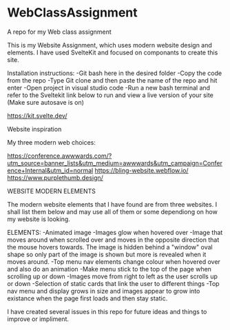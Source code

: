 # WebClassAssignment
A repo for my Web class assignment

This is my Website Assignment, which uses modern website design and elements. I have used SvelteKit and focused on componants to create this site.

Installation instructions:
-Git bash here in the desired folder
-Copy the code from the repo
-Type Git clone and then paste the name of the repo and hit enter
-Open project in visual studio code
-Run a new bash terminal and refer to the Sveltekit link below to run and view a live version of your site (Make sure autosave is on)

https://kit.svelte.dev/

Website inspiration

My three modern web choices:

https://conference.awwwards.com/?utm_source=banner_lists&utm_medium=awwwards&utm_campaign=Conference+Internal&utm_id=normal
https://bling-website.webflow.io/
https://www.purplethumb.design/

WEBSITE MODERN ELEMENTS 

The modern website elements that I have found are from three websites. I shall list them below and may use all of them or some dependiong on how my website is looking.

ELEMENTS:
-Animated image 
-Images glow when hovered over
-Image that moves around when scrolled over and moves in the opposite direction that the mouse hovers towards. The image is hidden behind a "window" oval shape so only part of the image is shown but more is revealed when it moves around.
-Top menu nav elements change colour when hovered over and also do an animation 
-Make menu stick to the top of the page when scrolling up or down
-Images move from right to left as the user scrolls up or down
-Selection of static cards that link the user to different things
-Top nav menu and display grows in size and images appear to grow into existance when the page first loads and then stay static. 

I have created several issues in this repo for future ideas and things to improve or impliment.


